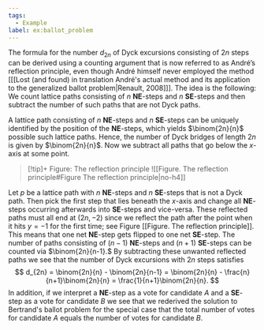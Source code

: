 ```yaml
---
tags:
  - Example
label: ex:ballot_problem
---
```

The formula for the number $d_{2n}$ of Dyck excursions consisting of $2n$ steps can be derived using a counting argument that is now referred to as André’s reflection principle, even though André himself never employed the method \[[[Lost (and found) in translation André's actual method and its application to the generalized ballot problem|Renault, 2008]]\].
The idea is the following: We count lattice paths consisting of $n$ **NE**-steps and $n$ **SE**-steps and then subtract the number of such paths that are not Dyck paths.

A lattice path consisting of $n$ **NE**-steps and $n$ **SE**-steps can be uniquely identified by the position of the **NE**-steps, which yields $\binom{2n}{n}$ possible such lattice paths.
Hence, the number of Dyck bridges of length $2n$ is given by $\binom{2n}{n}$. Now we subtract all paths that go below the $x$-axis at some point.

> [!tip]+ Figure: The reflection principle
> ![[Figure. The reflection principle#Figure The reflection principle|no-h4]]

Let $p$ be a lattice path with $n$ **NE**-steps and $n$ **SE**-steps that is not a Dyck path. Then pick the first step that lies beneath the $x$-axis and change all **NE**-steps occurring afterwards into **SE**-steps and vice-versa. 
These reflected paths must all end at $(2n,-2)$ since we reflect the path after the point when it hits $y = -1$ for the first time; see Figure [[Figure. The reflection principle]]. This means that one net **NE**-step gets flipped to one net **SE**-step. The number of paths consisting of $(n-1)$ **NE**-steps and $(n+1)$ **SE**-steps can be counted via $\binom{2n}{n-1}.$ By subtracting these unwanted reflected paths we see that the number of Dyck excursions with $2n$ steps satisfies
$$
d_{2n} = \binom{2n}{n} - \binom{2n}{n-1} = \binom{2n}{n} - \frac{n}{n+1}\binom{2n}{n} = \frac{1}{n+1}\binom{2n}{n}.
$$
In addition, if we interpret a **NE**-step as a vote for candidate $A$ and a **SE**-step as a vote for candidate $B$ we see that we rederived the solution to Bertrand's ballot problem for the special case that the total number of votes for candidate $A$ equals the number of votes for candidate $B$.
